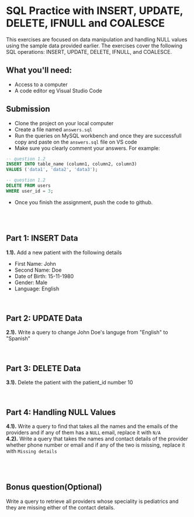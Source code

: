 # SQL Practice with INSERT, UPDATE, DELETE, IFNULL and COALESCE
This exercises are focused on data manipulation and handling NULL values using the sample data provided earlier. The exercises cover the following SQL operations: INSERT, UPDATE, DELETE, IFNULL, and COALESCE.

## What you'll need:
- Access to a computer
- A code editor eg Visual Studio Code

## Submission
- Clone the project on your local computer
- Create a file named ```answers.sql```
- Run the queries on MySQL workbench and once they are successfull copy and paste on the ```answers.sql``` file on VS code
- Make sure you clearly comment your answers. For example:
```sql
-- question 1.2
INSERT INTO table_name (column1, column2, column3)
VALUES ('data1', 'data2', 'data3');

-- question 1.2
DELETE FROM users
WHERE user_id = 3;
```
- Once you finish the assignment, push the code to github.

<br/><br/>
## Part 1: INSERT Data
**1.1).** Add a new patient with the following details <br/>
- First Name: John
- Second Name: Doe
- Date of Birth: 15-11-1980
- Gender: Male
- Language: English

<br/>

## Part 2: UPDATE Data
**2.1).** Write a query to change John Doe's languge from "English" to "Spanish"

<br/>

## Part 3: DELETE Data
**3.1).** Delete the patient with the patient_id number 10

<br/>

## Part 4: Handling NULL Values
**4.1).** Write a query to find that takes all the names and the emails of the providers and if any of them has a ```NULL``` email, replace it with ```N/A```<br/>
**4.2).** Write a query that takes the names and contact details of the provider whether phone number or email and if any of the two is missing, replace it with ```Missing details```

<br/><br/>
## Bonus question(Optional)
Write a query to retrieve all providers whose speciality is pediatrics and they are missing either of the contact details.

<br/><br/>
